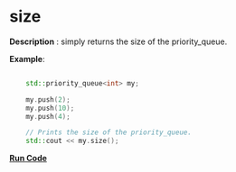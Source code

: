 # size

**Description** : simply returns the size of the priority_queue.

**Example**:
``` cpp

    std::priority_queue<int> my;

    my.push(2);
    my.push(10);
    my.push(4);

    // Prints the size of the priority_queue.
    std::cout << my.size();
```

**[Run Code](https://rextester.com/QJOPJ75245)**


